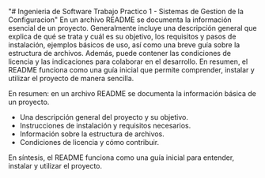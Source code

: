 "# Ingenieria de Software Trabajo Practico 1 - Sistemas de Gestion de la Configuracion" 
En un archivo README se documenta la información esencial de un proyecto. 
Generalmente incluye una descripción general que explica de qué se trata y cuál es su objetivo, los requisitos y pasos de instalación, ejemplos básicos de uso, así como una breve guía sobre la estructura de archivos. 
Además, puede contener las condiciones de licencia y las indicaciones para colaborar en el desarrollo. En resumen, el README funciona como una guía inicial que permite comprender, instalar y utilizar el proyecto de manera sencilla.

En resumen: en un archivo README se documenta la información básica de un proyecto.

- Una descripción general del proyecto y su objetivo.
- Instrucciones de instalación y requisitos necesarios.
- Información sobre la estructura de archivos.
- Condiciones de licencia y cómo contribuir.

En síntesis, el README funciona como una guía inicial para entender, instalar y utilizar el proyecto.
